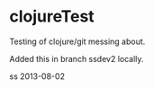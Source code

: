 clojureTest
===========

Testing of clojure/git messing about.

Added this in branch ssdev2 locally.

ss 2013-08-02
